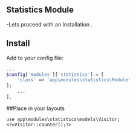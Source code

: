 Statistics Module
------------

-Lets proceed with an Installation .

## Install

Add to your config file:

```php
...
$config['modules']['statistics'] = [
	'class' => 'app\modules\statistics\Module'
];
    ...
],
```
##Place in your layouts 

```
use app\modules\statistics\models\Visitor;
<?=Visitor::counter();?>
```